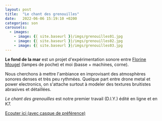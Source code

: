 ```yaml
---
layout: post
title:  "Le chant des grenouilles"
date:   2022-06-06 15:19:10 +0200
categories: son
carousels:
  - images:
    - image: {{ site.baseurl }}/imgs/grenouilles01.jpg
    - image: {{ site.baseurl }}/imgs/grenouilles02.jpg
    - image: {{ site.baseurl }}/imgs/grenouilles03.jpg
---
```

**Le fond de la mar** est un projet d'expérimentation sonore entre [Florine Mougel](https://mouflow.com/) (lampes de poche) et moi (basse + machines, corne).

Nous cherchons à mettre l'ambiance en improvisant des atmosphères sonores denses et très peu rythmées. Quelque part entre drone metal et power electronics, on s'attache surtout à modeler des textures bruitistes abrasives et détaillées.

*Le chant des grenouilles* est notre premier travail (D.I.Y.) édité en ligne et en K7.

[Ecouter ici (avec casque de préférence)](https://lefonddelamar.bandcamp.com/releases)
